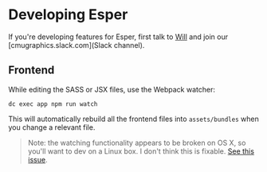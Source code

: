 # Developing Esper

If you're developing features for Esper, first talk to [Will](mailto:wcrichto@cs.stanford.edu) and join our [cmugraphics.slack.com](Slack channel).


## Frontend

While editing the SASS or JSX files, use the Webpack watcher:
```
dc exec app npm run watch
```

This will automatically rebuild all the frontend files into `assets/bundles` when you change a relevant file.

> Note: the watching functionality appears to be broken on OS X, so you'll want to dev on a Linux box. I don't think this is fixable. [See this issue](https://github.com/rails/rails/issues/25186).
